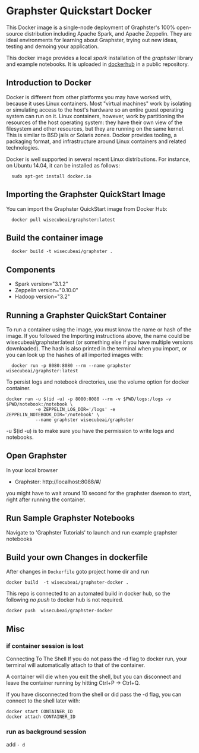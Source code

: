 # Graphster Quickstart Docker 

This Docker image is a single-node deployment of Graphster's 100% open-source distribution including Apache Spark, and Apache Zeppelin. They are ideal environments for learning about Graphster, trying out new ideas, testing and demoing your application.

This docker image provides a local *spark* installation of the *graphster* library and example notebooks.
It is uploaded in [dockerhub](https://hub.docker.com/r/wisecubeai/graphster/) in a public repository.


## Introduction to Docker
Docker is different from other platforms you may have worked with, because it uses Linux containers. Most "virtual machines" work by isolating or simulating access to the host's hardware so an entire guest operating system can run on it. Linux containers, however, work by partitioning the resources of the host operating system: they have their own view of the filesystem and other resources, but they are running on the same kernel. This is similar to BSD jails or Solaris zones. Docker provides tooling, a packaging format, and infrastructure around Linux containers and related technologies.

Docker is well supported in several recent Linux distributions. For instance, on Ubuntu 14.04, it can be installed as follows:
```
  sudo apt-get install docker.io
```

## Importing the Graphster QuickStart Image
You can import the Graphster QuickStart image from Docker Hub:
```
  docker pull wisecubeai/graphster:latest
```

## Build the container image
```
  docker build -t wisecubeai/graphster .
```

## Components
- Spark version="3.1.2"
- Zeppelin version="0.10.0"
- Hadoop version="3.2"
 
## Running a Graphster QuickStart Container
To run a container using the image, you must know the name or hash of the image. If you followed the Importing instructions above, the name could be wisecubeai/graphster:latest (or something else if you have multiple versions downloaded). The hash is also printed in the terminal when you import, or you can look up the hashes of all imported images with:

```
  docker run -p 8080:8080 --rm --name graphster wisecubeai/graphster:latest
```

To persist logs and notebook directories, use the volume option for docker container.
```
docker run -u $(id -u) -p 8080:8080 --rm -v $PWD/logs:/logs -v $PWD/notebook:/notebook \
           -e ZEPPELIN_LOG_DIR='/logs' -e ZEPPELIN_NOTEBOOK_DIR='/notebook' \
           --name graphster wisecubeai/graphster
```
-u $(id -u) is to make sure you have the permission to write logs and notebooks.


## Open Graphster

In your local browser 
- Graphster: http://localhost:8088/#/

you might have to wait around 10 second for the graphster daemon to start, right after running the container.


## Run Sample Graphster Notebooks

Navigate to 'Graphster Tutorials' to launch and run example graphster notebooks
  


## Build your own Changes in dockerfile
 
After changes in `Dockerfile` goto project home dir and run
```
docker build  -t wisecubeai/graphster-docker .
```

This repo is connected to an automated build in docker hub, so the following *no push* to docker hub is not required.
```
docker push  wisecubeai/graphster-docker
```


## Misc

### if container session is lost
Connecting To The Shell
If you do not pass the -d flag to docker run, your terminal will automatically attach to that of the container.

A container will die when you exit the shell, but you can disconnect and leave the container running by hitting Ctrl+P -> Ctrl+Q.

If you have disconnected from the shell or did pass the -d flag, you can connect to the shell later with:
```
docker start CONTAINER_ID
docker attach CONTAINER_ID
```

### run as background session
add `- d`
